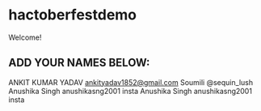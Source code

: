# hactoberfestdemo
Welcome! 
## ADD YOUR NAMES BELOW:
ANKIT KUMAR YADAV
ankityadav1852@gmail.com
Soumili @sequin_lush
Anushika Singh anushikasng2001 insta
Anushika Singh anushikasng2001 insta
